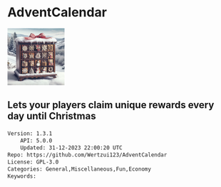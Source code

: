 # AdventCalendar
<img src="https://raw.githubusercontent.com/Wertzui123/AdventCalendar/2ceca809204a4746a7f83036a503083142c74e20/icon.png" width="128" height="128" />

## Lets your players claim unique rewards every day until Christmas
```properties
Version: 1.3.1
    API: 5.0.0
    Updated: 31-12-2023 22:00:20 UTC
Repo: https://github.com/Wertzui123/AdventCalendar
License: GPL-3.0
Categories: General,Miscellaneous,Fun,Economy
Keywords: 
```